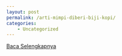 ```yaml
---
layout: post
permalink: /arti-mimpi-diberi-biji-kopi/
categories:
    - Uncategorized
---
```


[Baca Selengkapnya](/08)